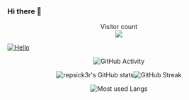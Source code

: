 ### Hi there 👋

<div align="left" markdown="2">

<p align="center"> 
  Visitor count<br>
  <img src="https://profile-counter.glitch.me/repsick3r/count.svg" />
</p>

[![Hello](https://img.shields.io/static/v1?label=&message=Hi+there!&color=A7EA34)](https://github.com/repsick3r)
<!---
<img src="https://img.shields.io/static/v1?label=&message=Hi+there!&color=68b486" width="120" style="background-color:A7EA34;" >
-->

<div align="center" markdown="1">


![GitHub Activity](https://activity-graph.herokuapp.com/graph?username=repsick3r&hide_border=true&area=true&area_color=68b486&border_color=68b486&line=A7EA34&title_color=A7EA34&icon_color=A7EA34&bg_color=0A0F0B&radius=4&text_color=68b486&color=AFFF00&point=68b486&count_private=true&include_all_commits=true&card_width=446&show_icons=true&hide_border=false&disable_animations=false&locale=en)

![repsick3r's GitHub stats](https://github-readme-stats.vercel.app/api?username=repsick3r&hide_title=true&title_color=A7EA34&icon_color=A7EA34&bg_color=0A0F0B&show_icons=true&text_color=68b486&border_color=68b486&count_private=true&include_all_commits=true&card_width=446&show_icons=true&hide_border=false&disable_animations=false&locale=en)![GitHub Streak](https://github-readme-streak-stats.herokuapp.com?user=repsick3r&theme=merko&hide_border=false&=dracula&fire=68b486&border=68b486&sideLabels=68b486&locale=en)    
   

![Most used Langs](https://github-readme-stats.vercel.app/api/top-langs/?username=repsick3r&theme=merko&layout=compact&count_private=true&langs_count=20&card_width=446&icon_color=A7EA34&hide_border=false&border_color=68b486&disable_animations=false&locale=en)  
</div>
